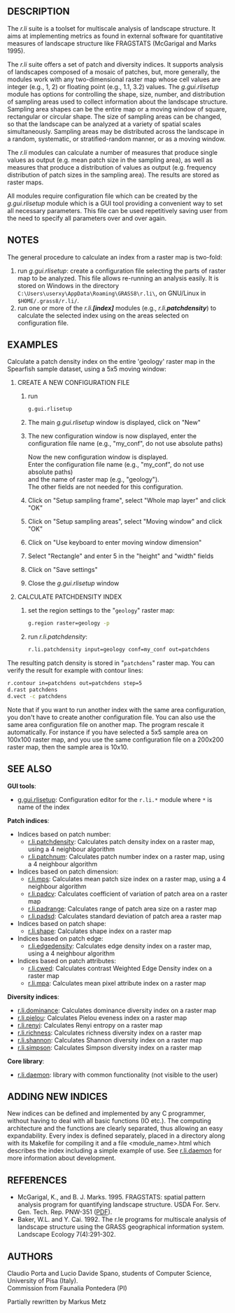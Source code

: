 ## DESCRIPTION

The *r.li* suite is a toolset for multiscale analysis of landscape
structure. It aims at implementing metrics as found in external software
for quantitative measures of landscape structure like FRAGSTATS
(McGarigal and Marks 1995).

The *r.li* suite offers a set of patch and diversity indices. It
supports analysis of landscapes composed of a mosaic of patches, but,
more generally, the modules work with any two-dimensional raster map
whose cell values are integer (e.g., 1, 2) or floating point (e.g., 1.1,
3.2) values. The *g.gui.rlisetup* module has options for controlling the
shape, size, number, and distribution of sampling areas used to collect
information about the landscape structure. Sampling area shapes can be
the entire map or a moving window of square, rectangular or circular
shape. The size of sampling areas can be changed, so that the landscape
can be analyzed at a variety of spatial scales simultaneously. Sampling
areas may be distributed across the landscape in a random, systematic,
or stratified-random manner, or as a moving window.

The *r.li* modules can calculate a number of measures that produce
single values as output (e.g. mean patch size in the sampling area), as
well as measures that produce a distribution of values as output (e.g.
frequency distribution of patch sizes in the sampling area). The results
are stored as raster maps.

All modules require configuration file which can be created by the
*g.gui.rlisetup* module which is a GUI tool providing a convenient way
to set all necessary parameters. This file can be used repetitively
saving user from the need to specify all parameters over and over again.

## NOTES

The general procedure to calculate an index from a raster map is
two-fold:

1.  run *g.gui.rlisetup*: create a configuration file selecting the
    parts of raster map to be analyzed. This file allows re-running an
    analysis easily. It is stored on Windows in the directory
    `C:\Users\userxy\AppData\Roaming\GRASS8\r.li\`, on GNU/Linux in
    `$HOME/.grass8/r.li/`.
2.  run one or more of the *r.li.**\[index\]*** modules (e.g.,
    *r.li.**patchdensity***) to calculate the selected index using on
    the areas selected on configuration file.

## EXAMPLES

Calculate a patch density index on the entire 'geology' raster map in
the Spearfish sample dataset, using a 5x5 moving window:

1.  CREATE A NEW CONFIGURATION FILE
    1.  run

        ```sh
        g.gui.rlisetup
        ```

    2.  The main *g.gui.rlisetup* window is displayed, click on "New"

    3.  The new configuration window is now displayed, enter the  
        configuration file name (e.g., "my_conf", do not use absolute
        paths)  
          
        Now the new configuration window is displayed.  
        Enter the configuration file name (e.g., "my_conf", do not use
        absolute paths)  
        and the name of raster map (e.g., "geology").  
        The other fields are not needed for this configuration.

    4.  Click on "Setup sampling frame", select "Whole map layer" and
        click "OK"

    5.  Click on "Setup sampling areas", select "Moving window" and
        click "OK"

    6.  Click on "Use keyboard to enter moving window dimension"

    7.  Select "Rectangle" and enter 5 in the "height" and "width"
        fields

    8.  Click on "Save settings"

    9.  Close the *g.gui.rlisetup* window
2.  CALCULATE PATCHDENSITY INDEX
    1.  set the region settings to the "`geology`" raster map:

        ```sh
        g.region raster=geology -p
        ```

    2.  run *r.li.patchdensity*:

        ```sh
        r.li.patchdensity input=geology conf=my_conf out=patchdens
        ```

The resulting patch density is stored in "`patchdens`" raster map. You
can verify the result for example with contour lines:

```sh
r.contour in=patchdens out=patchdens step=5
d.rast patchdens
d.vect -c patchdens
```

Note that if you want to run another index with the same area
configuration, you don't have to create another configuration file. You
can also use the same area configuration file on another map. The
program rescale it automatically. For instance if you have selected a
5x5 sample area on 100x100 raster map, and you use the same
configuration file on a 200x200 raster map, then the sample area is
10x10.

## SEE ALSO

**GUI tools**:

- [g.gui.rlisetup](g.gui.rlisetup.md): Configuration editor for the
  `r.li.*` module where `*` is name of the index

**Patch indices**:

- Indices based on patch number:
  - [r.li.patchdensity](r.li.patchdensity.md): Calculates patch density
    index on a raster map, using a 4 neighbour algorithm
  - [r.li.patchnum](r.li.patchnum.md): Calculates patch number index on
    a raster map, using a 4 neighbour algorithm
- Indices based on patch dimension:
  - [r.li.mps](r.li.mps.md): Calculates mean patch size index on a
    raster map, using a 4 neighbour algorithm
  - [r.li.padcv](r.li.padcv.md): Calculates coefficient of variation of
    patch area on a raster map
  - [r.li.padrange](r.li.padrange.md): Calculates range of patch area
    size on a raster map
  - [r.li.padsd](r.li.padsd.md): Calculates standard deviation of patch
    area a raster map
- Indices based on patch shape:
  - [r.li.shape](r.li.shape.md): Calculates shape index on a raster map
- Indices based on patch edge:
  - [r.li.edgedensity](r.li.edgedensity.md): Calculates edge density
    index on a raster map, using a 4 neighbour algorithm
- Indices based on patch attributes:
  - [r.li.cwed](r.li.cwed.md): Calculates contrast Weighted Edge Density
    index on a raster map
  - [r.li.mpa](r.li.mpa.md): Calculates mean pixel attribute index on a
    raster map

**Diversity indices**:

- [r.li.dominance](r.li.dominance.md): Calculates dominance diversity
  index on a raster map
- [r.li.pielou](r.li.pielou.md): Calculates Pielou eveness index on a
  raster map
- [r.li.renyi](r.li.renyi.md): Calculates Renyi entropy on a raster map
- [r.li.richness](r.li.richness.md): Calculates richness diversity index
  on a raster map
- [r.li.shannon](r.li.shannon.md): Calculates Shannon diversity index on
  a raster map
- [r.li.simpson](r.li.simpson.md): Calculates Simpson diversity index on
  a raster map

**Core library**:

- [r.li.daemon](r.li.daemon.md): library with common functionality (not
  visible to the user)

## ADDING NEW INDICES

New indices can be defined and implemented by any C programmer, without
having to deal with all basic functions (IO etc.). The computing
architecture and the functions are clearly separated, thus allowing an
easy expandability. Every index is defined separately, placed in a
directory along with its Makefile for compiling it and a file
\<module_name\>.html which describes the index including a simple
example of use. See [r.li.daemon](r.li.daemon.md) for more information
about development.

## REFERENCES

- McGarigal, K., and B. J. Marks. 1995. FRAGSTATS: spatial pattern
  analysis program for quantifying landscape structure. USDA For. Serv.
  Gen. Tech. Rep. PNW-351 ([PDF](https://doi.org/10.2737/PNW-GTR-351)).
- Baker, W.L. and Y. Cai. 1992. The r.le programs for multiscale
  analysis of landscape structure using the GRASS geographical
  information system. Landscape Ecology 7(4):291-302.

## AUTHORS

Claudio Porta and Lucio Davide Spano, students of Computer Science,
University of Pisa (Italy).  
Commission from Faunalia Pontedera (PI)

Partially rewritten by Markus Metz
